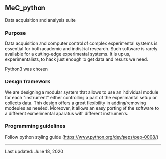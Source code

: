 ## MeC_python
Data acquisition and analysis suite

### Purpose
Data acquisition and computer control of complex experimental systems is essential for both academic and indistrial research.  Such software is rarely available for a cutting-edge experimental systems.  It is up us, experimentalists, to hack just enough to get data and results we need. 

Python3 was chosen 

### Design framework
We are designing a modular system that allows to use an individual module for each "instrument" either controlling a part of the experimantal setup or collects data.  This design offers a great flexibility in adding/removing modeules as needed.  Moreover, it allows an easy porting of the software to a different exmerimental aparatus with different instruments. 

### Programming guidelines
Follow python styling guide (https://www.python.org/dev/peps/pep-0008/)

---   
Last updated: June 18, 2020
